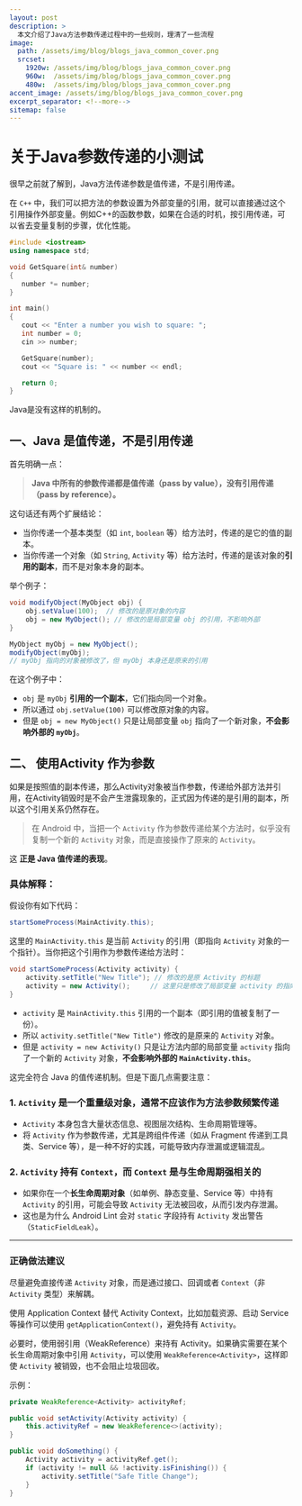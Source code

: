 ```yaml
---
layout: post
description: > 
  本文介绍了Java方法参数传递过程中的一些规则，理清了一些流程
image: 
  path: /assets/img/blog/blogs_java_common_cover.png
  srcset: 
    1920w: /assets/img/blog/blogs_java_common_cover.png
    960w:  /assets/img/blog/blogs_java_common_cover.png
    480w:  /assets/img/blog/blogs_java_common_cover.png
accent_image: /assets/img/blog/blogs_java_common_cover.png
excerpt_separator: <!--more-->
sitemap: false
---
```

# 关于Java参数传递的小测试
很早之前就了解到，Java方法传递参数是值传递，不是引用传递。

在 `C++` 中，我们可以把方法的参数设置为外部变量的引用，就可以直接通过这个引用操作外部变量。例如C++的函数参数，如果在合适的时机，按引用传递，可以省去变量复制的步骤，优化性能。

```cpp
#include <iostream>
using namespace std;

void GetSquare(int& number)
{
   number *= number;
}

int main()
{
   cout << "Enter a number you wish to square: ";
   int number = 0;
   cin >> number;

   GetSquare(number);
   cout << "Square is: " << number << endl;

   return 0;
}
```

Java是没有这样的机制的。
## 一、Java 是值传递，不是引用传递
首先明确一点：

> **Java 中所有的参数传递都是值传递（pass by value），没有引用传递（pass by reference）。**

这句话还有两个扩展结论：
- 当你传递一个基本类型（如 `int`, `boolean` 等）给方法时，传递的是它的值的副本。
- 当你传递一个对象（如 `String`, `Activity` 等）给方法时，传递的是该对象的**引用的副本**，而不是对象本身的副本。

举个例子：

```java
void modifyObject(MyObject obj) {
    obj.setValue(100);  // 修改的是原对象的内容
    obj = new MyObject(); // 修改的是局部变量 obj 的引用，不影响外部
}

MyObject myObj = new MyObject();
modifyObject(myObj);
// myObj 指向的对象被修改了，但 myObj 本身还是原来的引用
```

在这个例子中：

- `obj` 是 `myObj` **引用的一个副本**，它们指向同一个对象。
- 所以通过 `obj.setValue(100)` 可以修改原对象的内容。
- 但是 `obj = new MyObject()` 只是让局部变量 `obj` 指向了一个新对象，**不会影响外部的 `myObj`**。


## 二、 使用Activity 作为参数
如果是按照值的副本传递，那么Activity对象被当作参数，传递给外部方法并引用，在Activity销毁时是不会产生泄露现象的，正式因为传递的是引用的副本，所以这个引用关系仍然存在。

> 在 Android 中，当把一个 `Activity` 作为参数传递给某个方法时，似乎没有复制一个新的 `Activity` 对象，而是直接操作了原来的 `Activity`。

这 **正是 Java 值传递的表现**。

### 具体解释：

假设你有如下代码：

```java
startSomeProcess(MainActivity.this);
```

这里的 `MainActivity.this` 是当前 `Activity` 的引用（即指向 `Activity` 对象的一个指针）。当你把这个引用作为参数传递给方法时：

```java
void startSomeProcess(Activity activity) {
    activity.setTitle("New Title"); // 修改的是原 Activity 的标题
    activity = new Activity();     // 这里只是修改了局部变量 activity 的指向
}
```

- `activity` 是 `MainActivity.this` 引用的一个副本（即引用的值被复制了一份）。
- 所以 `activity.setTitle("New Title")` 修改的是原来的 `Activity` 对象。
- 但是 `activity = new Activity()` 只是让方法内部的局部变量 `activity` 指向了一个新的 `Activity` 对象，**不会影响外部的 `MainActivity.this`**。

这完全符合 Java 的值传递机制。但是下面几点需要注意：

### 1. `Activity` 是一个重量级对象，通常不应该作为方法参数频繁传递

- `Activity` 本身包含大量状态信息、视图层次结构、生命周期管理等。
- 将 `Activity` 作为参数传递，尤其是跨组件传递（如从 Fragment 传递到工具类、Service 等），是一种不好的实践，可能导致内存泄漏或逻辑混乱。

### 2. `Activity` 持有 `Context`，而 `Context` 是与生命周期强相关的

- 如果你在一个**长生命周期对象**（如单例、静态变量、Service 等）中持有 `Activity` 的引用，可能会导致 `Activity` 无法被回收，从而引发内存泄漏。
- 这也是为什么 Android Lint 会对 `static` 字段持有 `Activity` 发出警告（`StaticFieldLeak`）。

---

### 正确做法建议
尽量避免直接传递 `Activity` 对象，而是通过接口、回调或者 `Context`（非 `Activity` 类型）来解耦。

使用 Application Context 替代 Activity Context，比如加载资源、启动 Service 等操作可以使用 `getApplicationContext()`，避免持有 `Activity`。

必要时，使用弱引用（WeakReference）来持有 Activity。如果确实需要在某个长生命周期对象中引用 `Activity`，可以使用 `WeakReference<Activity>`，这样即使 `Activity` 被销毁，也不会阻止垃圾回收。

示例：

```java
private WeakReference<Activity> activityRef;

public void setActivity(Activity activity) {
    this.activityRef = new WeakReference<>(activity);
}

public void doSomething() {
    Activity activity = activityRef.get();
    if (activity != null && !activity.isFinishing()) {
        activity.setTitle("Safe Title Change");
    }
}
```
